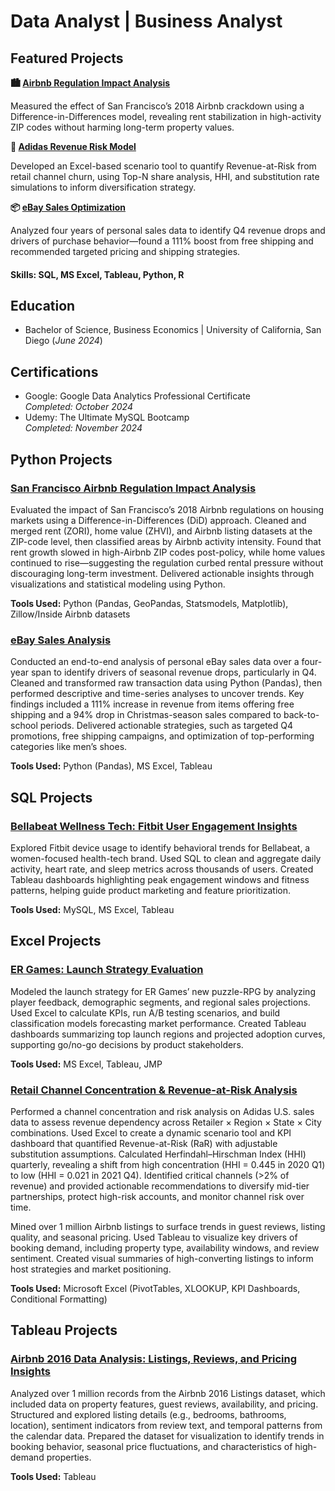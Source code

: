 # Data Analyst | Business Analyst

## Featured Projects
**🏙️ [Airbnb Regulation Impact Analysis](https://github.com/matthewarucan/Airbnb)**

Measured the effect of San Francisco’s 2018 Airbnb crackdown using a Difference-in-Differences model, revealing rent stabilization in high-activity ZIP codes without harming long-term property values.

**👟 [Adidas Revenue Risk Model](https://github.com/matthewarucan/Adidas)**  

Developed an Excel-based scenario tool to quantify Revenue-at-Risk from retail channel churn, using Top-N share analysis, HHI, and substitution rate simulations to inform diversification strategy.

**📦 [eBay Sales Optimization](https://github.com/matthewarucan/E-commerce-Analytics/blob/main/README.md)**  

Analyzed four years of personal sales data to identify Q4 revenue drops and drivers of purchase behavior—found a 111% boost from free shipping and recommended targeted pricing and shipping strategies.

#### Skills: SQL, MS Excel, Tableau, Python, R

## Education
- Bachelor of Science, Business Economics | University of California, San Diego
(_June 2024_)

## Certifications
- Google: Google Data Analytics Professional Certificate  
  _Completed: October 2024_
- Udemy: The Ultimate MySQL Bootcamp  
  _Completed: November 2024_

## Python Projects
### [San Francisco Airbnb Regulation Impact Analysis](https://github.com/matthewarucan/Airbnb)
Evaluated the impact of San Francisco’s 2018 Airbnb regulations on housing markets using a Difference-in-Differences (DiD) approach. Cleaned and merged rent (ZORI), home value (ZHVI), and Airbnb listing datasets at the ZIP-code level, then classified areas by Airbnb activity intensity. Found that rent growth slowed in high-Airbnb ZIP codes post-policy, while home values continued to rise—suggesting the regulation curbed rental pressure without discouraging long-term investment. Delivered actionable insights through visualizations and statistical modeling using Python.

**Tools Used:** Python (Pandas, GeoPandas, Statsmodels, Matplotlib), Zillow/Inside Airbnb datasets

### [eBay Sales Analysis](https://github.com/matthewarucan/E-commerce-Analytics/blob/main/README.md)
Conducted an end-to-end analysis of personal eBay sales data over a four-year span to identify drivers of seasonal revenue drops, particularly in Q4. Cleaned and transformed raw transaction data using Python (Pandas), then performed descriptive and time-series analyses to uncover trends. Key findings included a 111% increase in revenue from items offering free shipping and a 94% drop in Christmas-season sales compared to back-to-school periods. Delivered actionable strategies, such as targeted Q4 promotions, free shipping campaigns, and optimization of top-performing categories like men’s shoes.

**Tools Used:** Python (Pandas), MS Excel, Tableau

## SQL Projects
### [Bellabeat Wellness Tech: Fitbit User Engagement Insights](https://github.com/matthewarucan/Google-Data-Analytics-Case-Study)
Explored Fitbit device usage to identify behavioral trends for Bellabeat, a women-focused health-tech brand. Used SQL to clean and aggregate daily activity, heart rate, and sleep metrics across thousands of users. Created Tableau dashboards highlighting peak engagement windows and fitness patterns, helping guide product marketing and feature prioritization.

**Tools Used:** MySQL, MS Excel, Tableau

## Excel Projects
### [ER Games: Launch Strategy Evaluation](https://github.com/matthewarucan/ER-Games)
Modeled the launch strategy for ER Games’ new puzzle-RPG by analyzing player feedback, demographic segments, and regional sales projections. Used Excel to calculate KPIs, run A/B testing scenarios, and build classification models forecasting market performance. Created Tableau dashboards summarizing top launch regions and projected adoption curves, supporting go/no-go decisions by product stakeholders.

**Tools Used:** MS Excel, Tableau, JMP

### [Retail Channel Concentration & Revenue-at-Risk Analysis](https://github.com/matthewarucan/Adidas)
Performed a channel concentration and risk analysis on Adidas U.S. sales data to assess revenue dependency across Retailer × Region × State × City combinations. Used Excel to create a dynamic scenario tool and KPI dashboard that quantified Revenue-at-Risk (RaR) with adjustable substitution assumptions. Calculated Herfindahl–Hirschman Index (HHI) quarterly, revealing a shift from high concentration (HHI = 0.445 in 2020 Q1) to low (HHI = 0.021 in 2021 Q4). Identified critical channels (>2% of revenue) and provided actionable recommendations to diversify mid-tier partnerships, protect high-risk accounts, and monitor channel risk over time.

Mined over 1 million Airbnb listings to surface trends in guest reviews, listing quality, and seasonal pricing. Used Tableau to visualize key drivers of booking demand, including property type, availability windows, and review sentiment. Created visual summaries of high-converting listings to inform host strategies and market positioning.

**Tools Used:** Microsoft Excel (PivotTables, XLOOKUP, KPI Dashboards, Conditional Formatting)

## Tableau Projects
### [Airbnb 2016 Data Analysis: Listings, Reviews, and Pricing Insights](https://github.com/matthewarucan/Tableau-Airbnb)
Analyzed over 1 million records from the Airbnb 2016 Listings dataset, which included data on property features, guest reviews, availability, and pricing. Structured and explored listing details (e.g., bedrooms, bathrooms, location), sentiment indicators from review text, and temporal patterns from the calendar data. Prepared the dataset for visualization to identify trends in booking behavior, seasonal price fluctuations, and characteristics of high-demand properties.

**Tools Used:** Tableau
